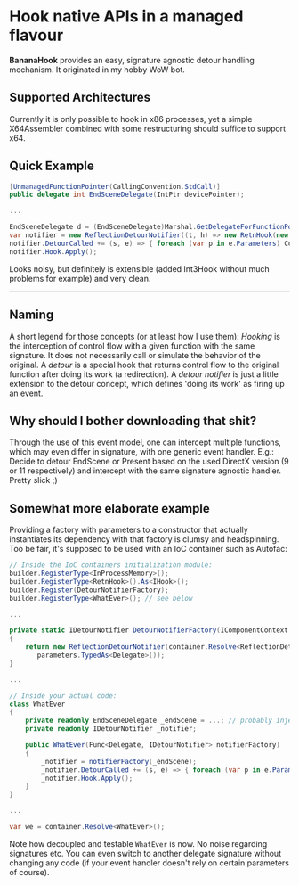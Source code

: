 # Hook native APIs in a managed flavour #

**BananaHook** provides an easy, signature agnostic detour handling mechanism. It originated in my hobby WoW bot.

## Supported Architectures ##

Currently it is only possible to hook in x86 processes, yet a simple X64Assembler combined with some restructuring should suffice to support x64. 

## Quick Example ##

```cs
[UnmanagedFunctionPointer(CallingConvention.StdCall)]
public delegate int EndSceneDelegate(IntPtr devicePointer);

...

EndSceneDelegate d = (EndSceneDelegate)Marshal.GetDelegateForFunctionPointer(new IntPtr(0x1234), typeof(EndSceneDelegate));
var notifier = new ReflectionDetourNotifier((t, h) => new RetnHook(new InProcessMemory(), t, h), d);
notifier.DetourCalled += (s, e) => { foreach (var p in e.Parameters) Console.WriteLine(p.ToString()); };
notifier.Hook.Apply();
```

Looks noisy, but definitely is extensible (added Int3Hook without much problems for example) and very clean.

----------

## Naming ##
A short legend for those concepts (or at least how I use them):
*Hooking* is the interception of control flow with a given function with the same signature. It does not necessarily call or simulate the behavior of the original.
A *detour* is a special hook that returns control flow to the original function after doing its work (a redirection).
A *detour notifier* is just a little extension to the detour concept, which defines 'doing its work' as firing up an event. 

## Why should I bother downloading that shit? ##

Through the use of this event model, one can intercept multiple functions, which may even differ in signature, with one generic event handler.
E.g.: Decide to detour EndScene or Present based on the used DirectX version (9 or 11 respectively) and intercept with the same signature agnostic handler. Pretty slick ;)

## Somewhat more elaborate example
Providing a factory with parameters to a constructor that actually instantiates its dependency with that factory is clumsy and headspinning.
Too be fair, it's supposed to be used with an IoC container such as Autofac:
```cs
// Inside the IoC containers initialization module:
builder.RegisterType<InProcessMemory>();
builder.RegisterType<RetnHook>().As<IHook>();
builder.Register(DetourNotifierFactory);
builder.RegisterType<WhatEver>(); // see below

...

private static IDetourNotifier DetourNotifierFactory(IComponentContext container, IEnumerable<Parameter> parameters)
{
    return new ReflectionDetourNotifier(container.Resolve<ReflectionDetourNotifier.HookFactory>(),
       parameters.TypedAs<Delegate>());
}

...

// Inside your actual code:
class WhatEver
{
    private readonly EndSceneDelegate _endScene = ...; // probably inject through a ctor parameter too
    private readonly IDetourNotifier _notifier;

    public WhatEver(Func<Delegate, IDetourNotifier> notifierFactory)
    {
        _notifier = notifierFactory(_endScene);
        _notifier.DetourCalled += (s, e) => { foreach (var p in e.Parameters) Console.WriteLine(p.ToString()); }; // or sth
        _notifier.Hook.Apply();
    }
}

...

var we = container.Resolve<WhatEver>(); 
```
Note how decoupled and testable `WhatEver` is now. No noise regarding signatures etc. 
You can even switch to another delegate signature without changing any code (if your event handler doesn't rely on certain parameters of course).
